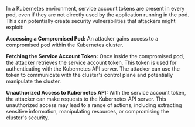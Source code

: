 In a Kubernetes environment, service account tokens are present in every pod, even if they are not directly used by the application running in the pod. This can potentially create security vulnerabilities that attackers might exploit:

**Accessing a Compromised Pod:** An attacker gains access to a compromised pod within the Kubernetes cluster.

**Fetching the Service Account Token:** Once inside the compromised pod, the attacker retrieves the service account token. This token is used for authenticating with the Kubernetes API server. The attacker can use the token to communicate with the cluster's control plane and potentially manipulate the cluster.

**Unauthorized Access to Kubernetes API:** With the service account token, the attacker can make requests to the Kubernetes API server. This unauthorized access may lead to a range of actions, including extracting sensitive information, manipulating resources, or compromising the cluster's security.
